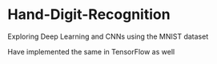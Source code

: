# Hand-Digit-Recognition

Exploring Deep Learning and CNNs using the MNIST dataset

Have implemented the same in TensorFlow as well
